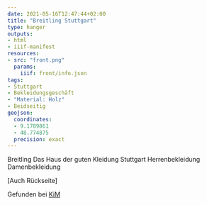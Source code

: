 ```yaml
---
date: 2021-05-16T12:47:44+02:00
title: "Breitling Stuttgart"
type: hanger
outputs:
- html
- iiif-manifest
resources:
- src: "front.png"
  params:
    iiif: front/info.json
tags:
- Stuttgart
- Bekleidungsgeschäft
- "Material: Holz"
- Beidseitig
geojson:
  coordinates:
  - 9.1789861
  - 48.774875
  precision: exact
---
```

Breitling
Das Haus der guten Kleidung
Stuttgart
Herrenbekleidung Damenbekleidung

[Auch Rückseite]

<div class="source">Gefunden bei <a href="https://www.neue-arbeit-brockensammlung.de/geschaefte/zweigstelle-kim/">KiM</a></div>
